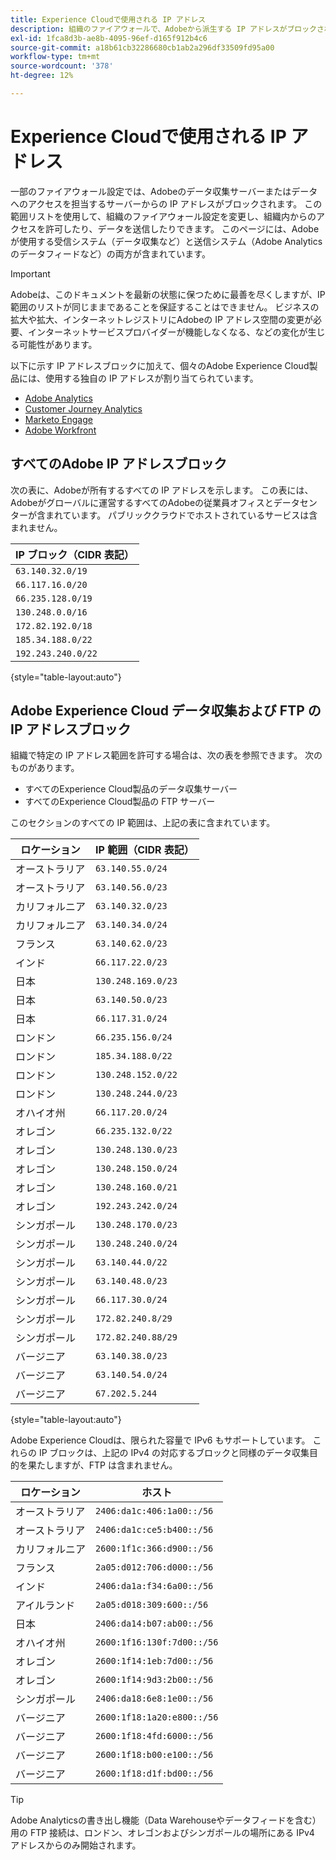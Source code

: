 ```yaml
---
title: Experience Cloudで使用される IP アドレス
description: 組織のファイアウォールで、Adobeから派生する IP アドレスがブロックされている場合は、このリストを使用してファイアウォール設定を更新してください。
exl-id: 1fca8d3b-ae8b-4095-96ef-d165f912b4c6
source-git-commit: a18b61cb32286680cb1ab2a296df33509fd95a00
workflow-type: tm+mt
source-wordcount: '378'
ht-degree: 12%

---
```


# Experience Cloudで使用される IP アドレス

一部のファイアウォール設定では、Adobeのデータ収集サーバーまたはデータへのアクセスを担当するサーバーからの IP アドレスがブロックされます。 この範囲リストを使用して、組織のファイアウォール設定を変更し、組織内からのアクセスを許可したり、データを送信したりできます。 このページには、Adobeが使用する受信システム（データ収集など）と送信システム（Adobe Analyticsのデータフィードなど）の両方が含まれています。

>[!IMPORTANT]
>
>Adobeは、このドキュメントを最新の状態に保つために最善を尽くしますが、IP 範囲のリストが同じままであることを保証することはできません。 ビジネスの拡大や拡大、インターネットレジストリにAdobeの IP アドレス空間の変更が必要、インターネットサービスプロバイダーが機能しなくなる、などの変化が生じる可能性があります。

以下に示す IP アドレスブロックに加えて、個々のAdobe Experience Cloud製品には、使用する独自の IP アドレスが割り当てられています。

* [Adobe Analytics](https://experienceleague.adobe.com/ja/docs/analytics/technotes/ip-addresses)
* [Customer Journey Analytics](https://experienceleague.adobe.com/ja/docs/analytics-platform/using/technotes/ip-addresses)
* [Marketo Engage](https://experienceleague.adobe.com/ja/docs/marketo/using/getting-started/initial-setup/configure-protocols-for-marketo#step-allowlist-marketo-ips)
* [Adobe Workfront](https://experienceleague.adobe.com/ja/docs/workfront/using/administration-and-setup/get-started-administration/configure-your-firewall)

## すべてのAdobe IP アドレスブロック

次の表に、Adobeが所有するすべての IP アドレスを示します。 この表には、Adobeがグローバルに運営するすべてのAdobeの従業員オフィスとデータセンターが含まれています。 パブリッククラウドでホストされているサービスは含まれません。

| IP ブロック（CIDR 表記） |
| --- |
| `63.140.32.0/19` |
| `66.117.16.0/20` |
| `66.235.128.0/19` |
| `130.248.0.0/16` |
| `172.82.192.0/18` |
| `185.34.188.0/22` |
| `192.243.240.0/22` |

{style="table-layout:auto"}

## Adobe Experience Cloud データ収集および FTP の IP アドレスブロック

組織で特定の IP アドレス範囲を許可する場合は、次の表を参照できます。 次のものがあります。

* すべてのExperience Cloud製品のデータ収集サーバー
* すべてのExperience Cloud製品の FTP サーバー

このセクションのすべての IP 範囲は、上記の表に含まれています。

| ロケーション | IP 範囲（CIDR 表記） |
| --- | --- |
| オーストラリア | `63.140.55.0/24` |
| オーストラリア | `63.140.56.0/23` |
| カリフォルニア | `63.140.32.0/23` |
| カリフォルニア | `63.140.34.0/24` |
| フランス | `63.140.62.0/23` |
| インド | `66.117.22.0/23` |
| 日本 | `130.248.169.0/23` |
| 日本 | `63.140.50.0/23` |
| 日本 | `66.117.31.0/24` |
| ロンドン | `66.235.156.0/24` |
| ロンドン | `185.34.188.0/22` |
| ロンドン | `130.248.152.0/22` |
| ロンドン | `130.248.244.0/23` |
| オハイオ州 | `66.117.20.0/24` |
| オレゴン | `66.235.132.0/22` |
| オレゴン | `130.248.130.0/23` |
| オレゴン | `130.248.150.0/24` |
| オレゴン | `130.248.160.0/21` |
| オレゴン | `192.243.242.0/24` |
| シンガポール | `130.248.170.0/23` |
| シンガポール | `130.248.240.0/24` |
| シンガポール | `63.140.44.0/22` |
| シンガポール | `63.140.48.0/23` |
| シンガポール | `66.117.30.0/24` |
| シンガポール | `172.82.240.8/29` |
| シンガポール | `172.82.240.88/29` |
| バージニア | `63.140.38.0/23` |
| バージニア | `63.140.54.0/24` |
| バージニア | `67.202.5.244` |

{style="table-layout:auto"}

Adobe Experience Cloudは、限られた容量で IPv6 もサポートしています。 これらの IP ブロックは、上記の IPv4 の対応するブロックと同様のデータ収集目的を果たしますが、FTP は含まれません。

| ロケーション | ホスト |
| --- | --- |
| オーストラリア | `2406:da1c:406:1a00::/56` |
| オーストラリア | `2406:da1c:ce5:b400::/56` |
| カリフォルニア | `2600:1f1c:366:d900::/56` |
| フランス | `2a05:d012:706:d000::/56` |
| インド | `2406:da1a:f34:6a00::/56` |
| アイルランド | `2a05:d018:309:600::/56` |
| 日本 | `2406:da14:b07:ab00::/56` |
| オハイオ州 | `2600:1f16:130f:7d00::/56` |
| オレゴン | `2600:1f14:1eb:7d00::/56` |
| オレゴン | `2600:1f14:9d3:2b00::/56` |
| シンガポール | `2406:da18:6e8:1e00::/56` |
| バージニア | `2600:1f18:1a20:e800::/56` |
| バージニア | `2600:1f18:4fd:6000::/56` |
| バージニア | `2600:1f18:b00:e100::/56` |
| バージニア | `2600:1f18:d1f:bd00::/56` |

>[!TIP]
>
>Adobe Analyticsの書き出し機能（Data Warehouseやデータフィードを含む）用の FTP 接続は、ロンドン、オレゴンおよびシンガポールの場所にある IPv4 アドレスからのみ開始されます。
